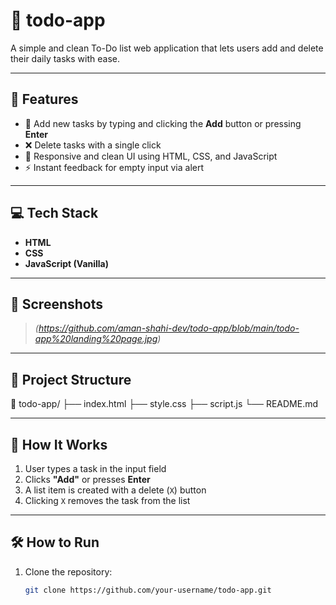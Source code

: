 # 📝 todo-app

A simple and clean To-Do list web application that lets users add and delete their daily tasks with ease.

---

## 🚀 Features

- 📌 Add new tasks by typing and clicking the **Add** button or pressing **Enter**
- ❌ Delete tasks with a single click
- 📱 Responsive and clean UI using HTML, CSS, and JavaScript
- ⚡ Instant feedback for empty input via alert

---

## 💻 Tech Stack

- **HTML**
- **CSS**
- **JavaScript (Vanilla)**

---

## 📸 Screenshots

> *(https://github.com/aman-shahi-dev/todo-app/blob/main/todo-app%20landing%20page.jpg)*

---

## 📂 Project Structure

📁 todo-app/
├── index.html
├── style.css
├── script.js
└── README.md

---

## 🧠 How It Works

1. User types a task in the input field
2. Clicks **"Add"** or presses **Enter**
3. A list item is created with a delete (`X`) button
4. Clicking `X` removes the task from the list

---

## 🛠️ How to Run

1. Clone the repository:
   ```bash
   git clone https://github.com/your-username/todo-app.git
